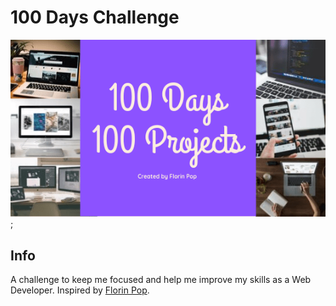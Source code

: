 # 100 Days Challenge

![Challenge Photo](./100-days-100-projects.png);

## Info

A challenge to keep me focused and help me improve my skills as a Web Developer.
Inspired by [Florin Pop](https://www.florin-pop.com/blog/2019/09/100-days-100-projects/).